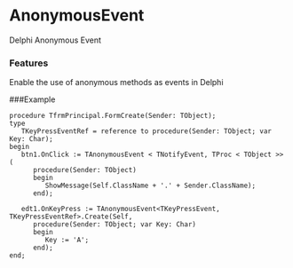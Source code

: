 # AnonymousEvent
 Delphi Anonymous Event

### Features

Enable the use of anonymous methods as events in Delphi

###Example

	procedure TfrmPrincipal.FormCreate(Sender: TObject);
	type
	   TKeyPressEventRef = reference to procedure(Sender: TObject; var Key: Char);
	begin
	   btn1.OnClick := TAnonymousEvent < TNotifyEvent, TProc < TObject >> (
		  procedure(Sender: TObject)
		  begin
			 ShowMessage(Self.ClassName + '.' + Sender.ClassName);
		  end);

	   edt1.OnKeyPress := TAnonymousEvent<TKeyPressEvent, TKeyPressEventRef>.Create(Self,
		  procedure(Sender: TObject; var Key: Char)
		  begin
			 Key := 'A';
		  end);
	end;
